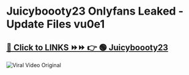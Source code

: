 
 # Juicyboooty23 Onlyfans Leaked - Update Files vu0e1

## <h2><a href="https://clipsfans.com/Juicyboooty23&ref=git">🔗 Click to LINKS ⏩⏩ 👉 🟢 Juicyboooty23 </a></h2>

<a href="https://clipsfans.com/Juicyboooty23&ref=git" rel="nofollow" data-target="animated-image.originalLink"><img src="https://i.ibb.co.com/xMMVF88/686577567.gif" alt="Viral Video Original" style="max-width: 100%; display: inline-block;" data-target="animated-image.originalImage"></a>

